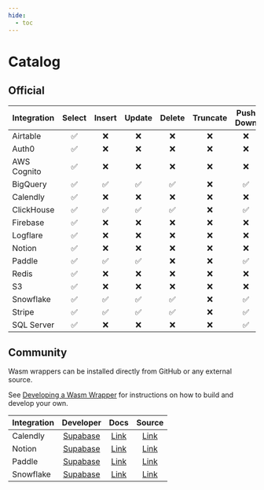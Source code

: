 ```yaml
---
hide:
  - toc
---
```


# Catalog

## Official

| Integration | Select | Insert | Update | Delete | Truncate | Push Down |
| ----------- | :----: | :----: | :----: | :----: | :------: | :-------: |
| Airtable    |   ✅   |   ❌   |   ❌   |   ❌   |    ❌    |    ❌     |
| Auth0       |   ✅   |   ❌   |   ❌   |   ❌   |    ❌    |    ❌     |
| AWS Cognito |   ✅   |   ❌   |   ❌   |   ❌   |    ❌    |    ❌     |
| BigQuery    |   ✅   |   ✅   |   ✅   |   ✅   |    ❌    |    ✅     |
| Calendly    |   ✅   |   ❌   |   ❌   |   ❌   |    ❌    |    ❌     |
| ClickHouse  |   ✅   |   ✅   |   ✅   |   ✅   |    ❌    |    ✅     |
| Firebase    |   ✅   |   ❌   |   ❌   |   ❌   |    ❌    |    ❌     |
| Logflare    |   ✅   |   ❌   |   ❌   |   ❌   |    ❌    |    ❌     |
| Notion      |   ✅   |   ❌   |   ❌   |   ❌   |    ❌    |    ❌     |
| Paddle      |   ✅   |   ✅   |   ✅   |   ❌   |    ❌    |    ✅     |
| Redis       |   ✅   |   ❌   |   ❌   |   ❌   |    ❌    |    ❌     |
| S3          |   ✅   |   ❌   |   ❌   |   ❌   |    ❌    |    ❌     |
| Snowflake   |   ✅   |   ✅   |   ✅   |   ✅   |    ❌    |    ✅     |
| Stripe      |   ✅   |   ✅   |   ✅   |   ✅   |    ❌    |    ✅     |
| SQL Server  |   ✅   |   ❌   |   ❌   |   ❌   |    ❌    |    ✅     |

## Community

Wasm wrappers can be installed directly from GitHub or any external source.

See [Developing a Wasm Wrapper](../guides/create-wasm-wrapper.md) for instructions on how to build and develop your own.

| Integration |            Developer             |                 Docs                 |                                         Source                                         |
| ----------- | :------------------------------: | :----------------------------------: | :------------------------------------------------------------------------------------: |
| Calendly     | [Supabase](https://supabase.com) | [Link](calendly.md) | [Link](https://github.com/supabase/wrappers/tree/main/wasm-wrappers/fdw/calendly_fdw) |
| Notion      | [Supabase](https://supabase.com) | [Link](notion.md)    | [Link](https://github.com/supabase/wrappers/tree/main/wasm-wrappers/fdw/notion_fdw) |
| Paddle      | [Supabase](https://supabase.com) | [Link](paddle.md)    | [Link](https://github.com/supabase/wrappers/tree/main/wasm-wrappers/fdw/paddle_fdw)   |
| Snowflake   | [Supabase](https://supabase.com) | [Link](snowflake.md) | [Link](https://github.com/supabase/wrappers/tree/main/wasm-wrappers/fdw/snowflake_fdw) |
